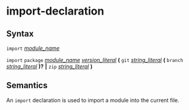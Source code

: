 # import-declaration

## Syntax

`import` [_module_name_](module_name.md)

`import` `package` [_module_name_](module_name.md) [_version_literal_](version_literal.md)
__(__
`git` [_string_literal_](string_literal.md) __(__ `branch` [_string_literal_](string_literal.md) __)?__ __|__
`zip` [_string_literal_](string_literal.md)
__)__

## Semantics

An `import` declaration is used to import a module into the current file.
